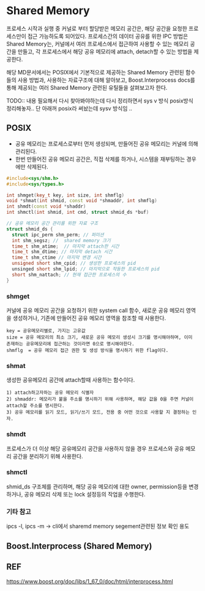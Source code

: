 # Shared Memory 

프로세스 시작과 실행 중 커널로 부터 할당받은 메모리 공간은, 해당 공간을 요청한 프로세스만이 접근 가능하도록 되어있다. 
프로세스간의 데이터 공유를 위한 IPC 방법은 Shared Memory는, 커널에서 여러 프로세스에서 접근하여 사용할 수 있는 메모리 공간을 만들고,
각 프로세스에서 해당 공유 메모리에 attach, detach할 수 있는 방법을 제공한다. 

해당 MD문서에서는 POSIX에서 기본적으로 제공하는 Shared Memory 관련된 함수들의 사용 방법과, 사용하는 자료구조에 대해 알아보고,
Boost.Interprocess docs를 통해 제공되는 여러 Shared Memory 관련된 유틸들을 살펴보고자 한다. 

TODO:: 내용 필요해서 다시 찾아봐야하는데 다시 정리하면서 sys v 방식 posix방식 정리해놓자..  단 아래꺼 posix라 써놨는데 sysv 방식임 .. 

## POSIX
- 공유 메모리는 프로세스로부터 먼저 생성되며, 만들어진 공유 메모리는 커널에 의해 관리된다.
- 한번 만들어진 공유 메모리 공간은, 직접 삭제를 하거나, 시스템을 재부팅하는 경우에만 삭제된다.

```c++
#include<sys/shm.h>
#include<sys/types.h>
```

```c++
int shmget(key_t key, int size, int shmflg)
void *shmat(int shmid, const void *shmaddr, int shmflg)
int shmdt(const void *shaddr)
int shmctl(int shmid, int cmd, struct shmid_ds *buf)
```

```c++
// 공유 메모리 공간 관리를 위한 자료 구조
struct shmid_ds {
  struct ipc_perm shm_perm; // 퍼미션
  int shm_segsz; //  shared memory 크기 
  time_t shm_atime;  // 마지막 attach한 시간 
  time_t shm_dtime; // 마지막 detach 시간
  time_t shm_ctime // 마지막 변경 시간
  unsigned short shm_cpid; // 생성한 프로세스의 pid
  unsinged short shm_lpid; // 마지막으로 작동한 프로세스의 pid
  short shm_nattach; // 현재 접근한 프로세스의 수
}
```

### shmget
커널에 공유 메모리 공간을 요청하기 위한 system call 함수, 새로운 공유 메모리 영역을 생성하거나, 기존에 만들어진 공유 메모리 영역을 참조할 때 사용한다. 
```
key = 공유메모리별로, 가지는 고유값
size = 공유 메모리의 최소 크기, 새로운 공유 메모리 생성시 크기를 명시해야하며, 이미 존재하는 공유메모리에 접근하는 것이라면 0으로 명시해야한다. 
shmflg  = 공유 메모리 접근 권한 및 생성 방식을 명시하기 위한 flag이다. 
```

### shmat
생성한 공유메모리 공간에 attach할때 사용하는 함수이다.
```
1) attach하고자하는 공유 메모리 식별자
2) shmaddr: 메모리가 붙을 주소를 명시하기 위해 사용하며, 해당 값을 0을 주면 커널이 attach할 주소를 명시한다.
3) 공유 메모리를 읽기 모드, 읽기/쓰기 모드, 전용 중 어떤 것으로 사용할 지 결정하는 인자.
```

### shmdt
프로세스가 더 이상 해당 공유메모리 공간을 사용하지 않을 경우 프로세스와 공유 메모리 공간을 분리하기 위해 사용한다.

### shmctl
shmid_ds 구조체를 관리하며, 해당 공유 메모리에 대한 owner, permission등을 변경하거나, 
공유 메모리 삭제 또는 lock 설정등의 작업을 수행한다.

### 기타 참고 
ipcs -l,   ipcs -m   → cli에서 sharemd memory segement관련된 정보 확인 용도


## Boost.Interprocess (Shared Memory)



## REF
https://www.boost.org/doc/libs/1_67_0/doc/html/interprocess.html
